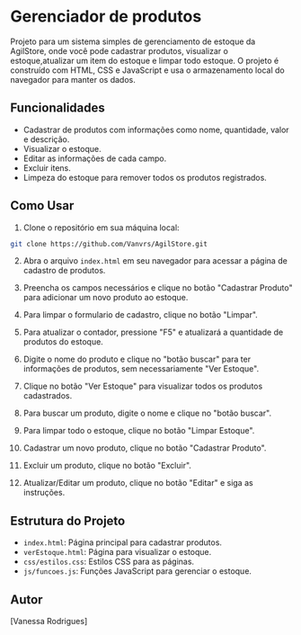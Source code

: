 # Gerenciador de produtos 
Projeto para um sistema simples de gerenciamento de estoque da AgilStore, 
onde você pode cadastrar produtos, visualizar o estoque,atualizar um item 
do estoque e limpar todo estoque. O projeto é construído com HTML, CSS e JavaScript
 e usa o armazenamento local do navegador para manter os dados.

## Funcionalidades

- Cadastrar de produtos com informações como nome, quantidade, valor e descrição.
- Visualizar o estoque.
- Editar as informações de cada campo.
- Excluir itens.
- Limpeza do estoque para remover todos os produtos registrados.

## Como Usar

1. Clone o repositório em sua máquina local:

```bash
git clone https://github.com/Vanvrs/AgilStore.git
```

2. Abra o arquivo `index.html` em seu navegador para acessar a página de cadastro de produtos.

3. Preencha os campos necessários e clique no botão "Cadastrar Produto" para adicionar um novo produto ao estoque.

4. Para limpar o formulario de cadastro, clique no botão "Limpar".

5. Para atualizar o contador, pressione "F5" e atualizará a quantidade de produtos do estoque.

6. Digite o nome do produto e clique no "botão buscar" para ter informações de produtos, sem necessariamente "Ver Estoque".

7. Clique no botão "Ver Estoque" para visualizar todos os produtos cadastrados.

8. Para buscar um produto, digite o nome e clique no "botão buscar".

9. Para limpar todo o estoque, clique no botão "Limpar Estoque".

10. Cadastrar um novo produto, clique no botão "Cadastrar Produto".

11. Excluir um produto, clique no botão "Excluir".

12. Atualizar/Editar um produto, clique no botão "Editar" e siga as instruções.


## Estrutura do Projeto

- `index.html`: Página principal para cadastrar produtos.
- `verEstoque.html`: Página para visualizar o estoque.
- `css/estilos.css`: Estilos CSS para as páginas.
- `js/funcoes.js`: Funções JavaScript para gerenciar o estoque.


## Autor

[Vanessa Rodrigues]
